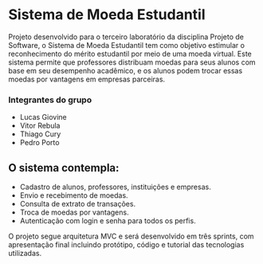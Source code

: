 # Sistema de Moeda Estudantil

Projeto desenvolvido para o terceiro laboratório da disciplina Projeto de Software, o Sistema de Moeda Estudantil tem como objetivo estimular o reconhecimento do mérito estudantil por meio de uma moeda virtual. Este sistema permite que professores distribuam moedas para seus alunos com base em seu desempenho acadêmico, e os alunos podem trocar essas moedas por vantagens em empresas parceiras.

### Integrantes do grupo
- Lucas Giovine
- Vitor Rebula
- Thiago Cury
- Pedro Porto

## O sistema contempla:
- Cadastro de alunos, professores, instituições e empresas.
- Envio e recebimento de moedas.
- Consulta de extrato de transações.
- Troca de moedas por vantagens.
- Autenticação com login e senha para todos os perfis.

O projeto segue arquitetura MVC e será desenvolvido em três sprints, com apresentação final incluindo protótipo, código e tutorial das tecnologias utilizadas.
